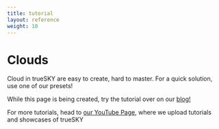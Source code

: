 ```yaml
---
title: tutorial
layout: reference
weight: 10
---
```





Clouds
===========
Cloud in trueSKY are easy to create, hard to master. For a quick solution, use one of our presets!


While this page is being created, try the tutorial over on our [blog!](https://simul.co/real-time-rendering-news/creating-cumulus-clouds-using-truesky/)





For more tutorials, head to [our YouTube Page](https://www.youtube.com/user/simulsoftware), where we upload tutorials and showcases of trueSKY

